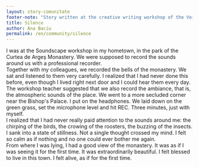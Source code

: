 ```yaml
---
layout: story-comunitate
footer-note: "Story written at the creative writing workshop of the Voice Your Place Summer School: Curtea de Argeș."
title: Silence
author: Ana Baciu
permalink: /en/community/silence
---
```


I was at the Soundscape workshop in my hometown, in the park of the Curtea de Argeș Monastery. We were supposed to record the sounds around us with a professional recorder. <br>
Together with my colleagues, we recorded the bells of the monastery. We sat and listened to them very carefully. I realized that I had never done this before, even though I lived right next door and I could hear them every day. <br>
The workshop teacher suggested that we also record the ambiance, that is, the atmospheric sounds of the place. We went to a more secluded corner near the Bishop's Palace. I put on the headphones. We laid down on the green grass, set the microphone level and hit REC. Three minutes, just with myself. <br>
I realized that I had never really paid attention to the sounds around me: the chirping of the birds, the crowing of the roosters, the buzzing of the insects. I sank into a state of stillness. Not a single thought crossed my mind. I felt so calm as if nothing and no one could ever bother me again. <br>
From where I was lying, I had a good view of the monastery. It was as if I was seeing it for the first time. It was extraordinarily beautiful. I felt blessed to live in this town. I felt alive, as if for the first time. <br>

